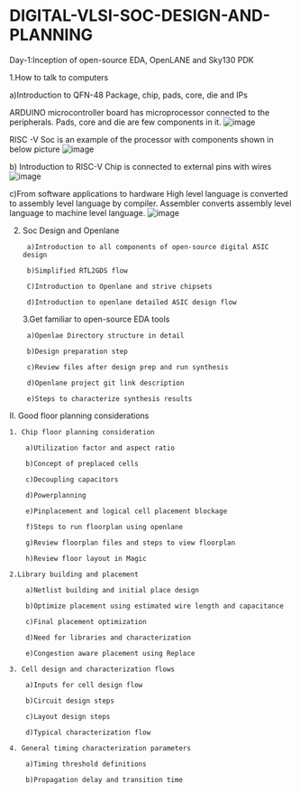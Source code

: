 # DIGITAL-VLSI-SOC-DESIGN-AND-PLANNING
Day-1:Inception of open-source EDA, OpenLANE and Sky130 PDK

  1.How to talk to computers

  a)Introduction to QFN-48 Package, chip, pads, core, die and IPs

ARDUINO microcontroller board has microprocessor connected to the peripherals. Pads, core and die are few components in it. 
![image](https://github.com/fsheniha/DIGITAL-VLSI-SOC-DESIGN-AND-PLANNING/assets/89065478/a97f16f8-8e0e-41c2-9234-3f882c178b7c)

RISC -V Soc is an example of the processor with components shown in below picture
![image](https://github.com/fsheniha/DIGITAL-VLSI-SOC-DESIGN-AND-PLANNING/assets/89065478/a59041a4-5f5a-45f7-a420-c84a2adfe54a)

  b) Introduction to RISC-V
Chip is connected to external pins with wires
 ![image](https://github.com/fsheniha/DIGITAL-VLSI-SOC-DESIGN-AND-PLANNING/assets/89065478/fd9425ed-0ef1-4ff8-852e-7327a8be3ce5)

  c)From software applications to hardware
High level language is converted to assembly level language by compiler. Assembler converts assembly level language to machine level language.
 ![image](https://github.com/fsheniha/DIGITAL-VLSI-SOC-DESIGN-AND-PLANNING/assets/89065478/2b14643e-e4c2-4227-8d10-1ee30d7f5cc0)

2. Soc Design and Openlane
   
		a)Introduction to all components of open-source digital ASIC design

		b)Simplified RTL2GDS flow

		C)Introduction to Openlane and strive chipsets

		d)Introduction to openlane detailed ASIC design flow

	3.Get familiar to open-source EDA tools
   
		a)Openlae Directory structure in detail

		b)Design preparation step

		c)Review files after design prep and run synthesis

		d)Openlane project git link description

		e)Steps to characterize synthesis results

II. Good floor planning considerations

	1. Chip floor planning consideration
 
		a)Utilization factor and aspect ratio
  
		b)Concept of preplaced cells
  
		c)Decoupling capacitors
  
		d)Powerplanning
  
		e)Pinplacement and logical cell placement blockage
  
		f)Steps to run floorplan using openlane
  
		g)Review floorplan files and steps to view floorplan
  
		h)Review floor layout in Magic
  
	2.Library building and placement
 
		a)Netlist building and initial place design
  
		b)Optimize placement using estimated wire length and capacitance
  
		c)Final placement optimization
  
		d)Need for libraries and characterization
  
		e)Congestion aware placement using Replace
  
	3. Cell design and characterization flows
 
		a)Inputs for cell design flow
  
		b)Circuit design steps
  
		c)Layout design steps
  
		d)Typical characterization flow
  
	4. General timing characterization parameters
 
		a)Timing threshold definitions
  
		b)Propagation delay and transition time
